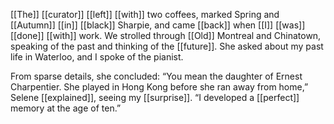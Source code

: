 [[The]] [[curator]] [[left]] [[with]] two coffees, marked Spring and [[Autumn]] [[in]] [[black]] Sharpie, and came [[back]] when [[I]] [[was]] [[done]] [[with]] work. We strolled through [[Old]] Montreal and Chinatown, speaking of the past and thinking of the [[future]]. She asked about my past life in Waterloo, and I spoke of the pianist.

From sparse details, she concluded: “You mean the daughter of Ernest Charpentier. She played in Hong Kong before she ran away from home,” Selene [[explained]], seeing my [[surprise]]. “I developed a [[perfect]] memory at the age of ten.”